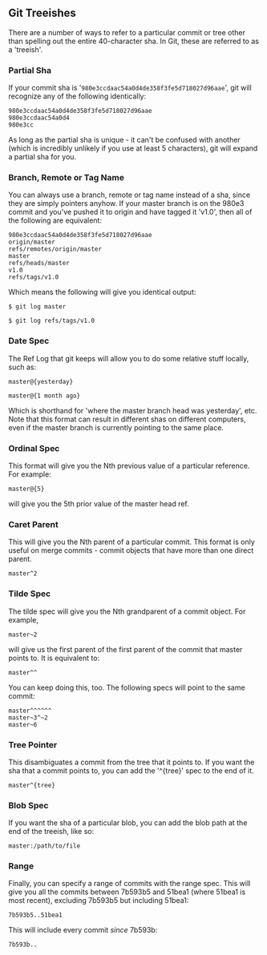 ## Git Treeishes ##

There are a number of ways to refer to a particular commit or tree other
than spelling out the entire 40-character sha.  In Git, these are referred
to as a 'treeish'.

### Partial Sha ###

If your commit sha is '<code>980e3ccdaac54a0d4de358f3fe5d718027d96aae</code>', git will 
recognize any of the following identically:

	980e3ccdaac54a0d4de358f3fe5d718027d96aae
	980e3ccdaac54a0d4
	980e3cc

As long as the partial sha is unique - it can't be confused with another
(which is incredibly unlikely if you use at least 5 characters), git will
expand a partial sha for you.

### Branch, Remote or Tag Name ###

You can always use a branch, remote or tag name instead of a sha, since they
are simply pointers anyhow.  If your master branch is on the 980e3 commit and
you've pushed it to origin and have tagged it 'v1.0', then all of the following
are equivalent:

	980e3ccdaac54a0d4de358f3fe5d718027d96aae
	origin/master
	refs/remotes/origin/master
	master
	refs/heads/master
	v1.0
	refs/tags/v1.0
	
Which means the following will give you identical output:

	$ git log master
	
	$ git log refs/tags/v1.0
	
### Date Spec ###

The Ref Log that git keeps will allow you to do some relative stuff locally, 
such as: 

	master@{yesterday}

	master@{1 month ago}
	
Which is shorthand for 'where the master branch head was yesterday', etc. Note
that this format can result in different shas on different computers, even if
the master branch is currently pointing to the same place.

### Ordinal Spec ###

This format will give you the Nth previous value of a particular reference.
For example:

	master@{5}

will give you the 5th prior value of the master head ref.
	
### Caret Parent ###

This will give you the Nth parent of a particular commit.  This format is only
useful on merge commits - commit objects that have more than one direct parent.

	master^2
	
	
### Tilde Spec ###

The tilde spec will give you the Nth grandparent of a commit object.  For example,

	master~2
	
will give us the first parent of the first parent of the commit that master 
points to.  It is equivalent to:

	master^^

You can keep doing this, too.  The following specs will point to the same commit:

	master^^^^^^
	master~3^~2
	master~6

### Tree Pointer ###

This disambiguates a commit from the tree that it points to.  If you want the 
sha that a commit points to, you can add the '^{tree}' spec to the end of it.

	master^{tree}

### Blob Spec ###

If you want the sha of a particular blob, you can add the blob path at the
end of the treeish, like so:

	master:/path/to/file
	
### Range ###

Finally, you can specify a range of commits with the range spec.  This will
give you all the commits between 7b593b5 and 51bea1 (where 51bea1 is most recent),
excluding 7b593b5 but including 51bea1:

	7b593b5..51bea1

This will include every commit *since* 7b593b:

	7b593b.. 
	
	